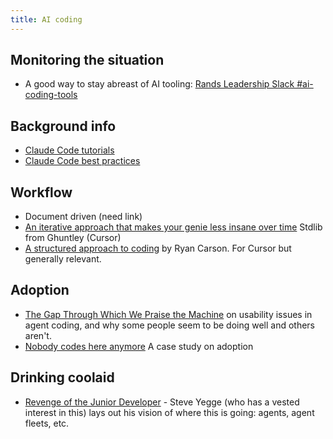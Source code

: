 ```yaml
---
title: AI coding
---
```


## Monitoring the situation

* A good way to stay abreast of AI tooling: [Rands Leadership Slack #ai-coding-tools](https://randsinrepose.com/welcome-to-rands-leadership-slack/)

## Background info

* [Claude Code tutorials](https://www.youtube.com/@anthropic-ai/streams)
* [Claude Code best practices](https://www.anthropic.com/engineering/claude-code-best-practices)

## Workflow

* Document driven (need link)
* [An iterative approach that makes your genie less insane over time](https://ghuntley.com/stdlib/) Stdlib from Ghuntley (Cursor)
* [A structured approach to coding](https://www.youtube.com/watch?v=fD4ktSkNCw4&t=1701s) by Ryan Carson. For Cursor but generally relevant.

## Adoption

* [The Gap Through Which We Praise the Machine](https://ferd.ca/the-gap-through-which-we-praise-the-machine.html) on usability issues in agent coding, and why some people seem to be doing well and others aren't.
* [Nobody codes here anymore](https://open.substack.com/pub/ghiculescu/p/nobody-codes-here-anymore?r=8j0ru) A case study on adoption

## Drinking coolaid

* [Revenge of the Junior Developer](https://sourcegraph.com/blog/revenge-of-the-junior-developer) - Steve Yegge (who has a vested interest in this) lays out his vision of where this is going: agents, agent fleets, etc.

